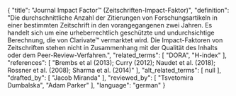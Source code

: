 {
    "title": "Journal Impact Factor™ (Zeitschriften-Impact-Faktor)",
    "definition": "Die durchschnittliche Anzahl der Zitierungen von Forschungsartikeln in einer bestimmten Zeitschrift in den vorangegangenen zwei Jahren. Es handelt sich um eine urheberrechtlich geschützte und undurchsichtige Berechnung, die von Clarivate™ vermarktet wird. Die Impact-Faktoren von Zeitschriften stehen nicht in Zusammenhang mit der Qualität des Inhalts oder dem Peer-Review-Verfahren.",
    "related_terms": [
        "DORA",
        "H-index"
    ],
    "references": [
        "Brembs et al (2013); Curry (2012); Naudet et al. (2018); Rossner et al. (2008); Sharma et al. (2014)"
    ],
    "alt_related_terms": [
        null
    ],
    "drafted_by": [
        "Jacob Miranda"
    ],
    "reviewed_by": [
        "Tsvetomira Dumbalska",
        "Adam Parker"
    ],
    "language": "german"
}